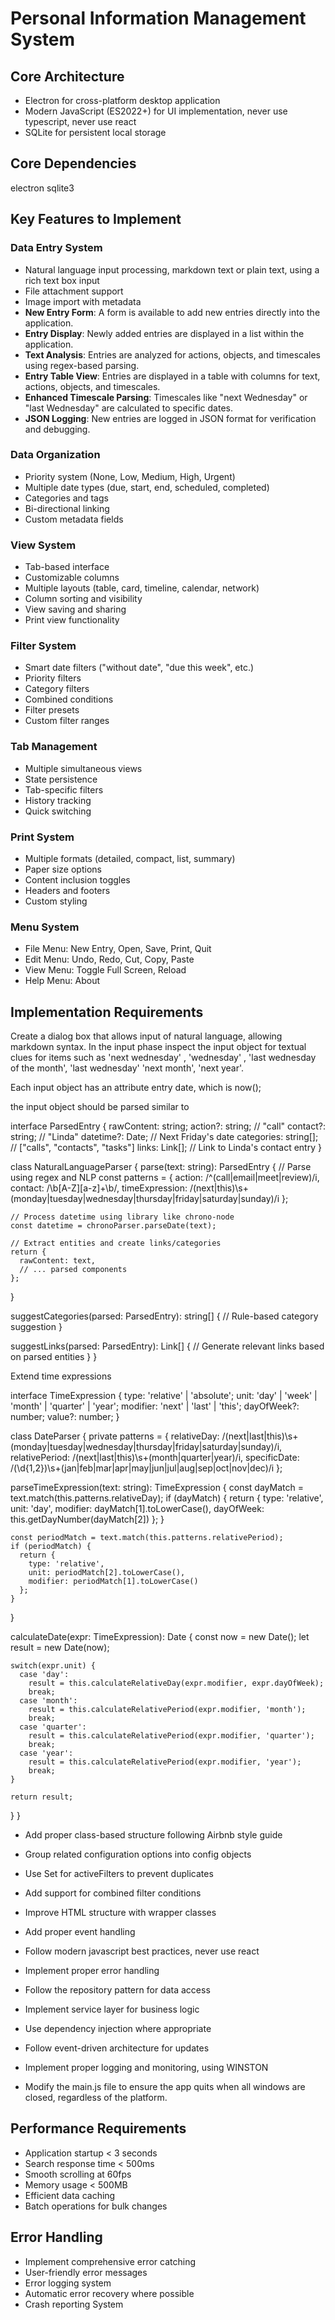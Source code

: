 # Personal Information Management System

## Core Architecture

- Electron for cross-platform desktop application
- Modern JavaScript (ES2022+) for UI implementation, never use typescript, never use react
- SQLite for persistent local storage

## Core Dependencies

electron
sqlite3

## Key Features to Implement

### Data Entry System

- Natural language input processing, markdown text or plain text, using a rich text box input
- File attachment support
- Image import with metadata
- **New Entry Form**: A form is available to add new entries directly into the application.
- **Entry Display**: Newly added entries are displayed in a list within the application.
- **Text Analysis**: Entries are analyzed for actions, objects, and timescales using regex-based parsing.
- **Entry Table View**: Entries are displayed in a table with columns for text, actions, objects, and timescales.
- **Enhanced Timescale Parsing**: Timescales like "next Wednesday" or "last Wednesday" are calculated to specific dates.
- **JSON Logging**: New entries are logged in JSON format for verification and debugging.

### Data Organization

- Priority system (None, Low, Medium, High, Urgent)
- Multiple date types (due, start, end, scheduled, completed)
- Categories and tags
- Bi-directional linking
- Custom metadata fields

### View System

- Tab-based interface
- Customizable columns
- Multiple layouts (table, card, timeline, calendar, network)
- Column sorting and visibility
- View saving and sharing
- Print view functionality

### Filter System

- Smart date filters ("without date", "due this week", etc.)
- Priority filters
- Category filters
- Combined conditions
- Filter presets
- Custom filter ranges

### Tab Management

- Multiple simultaneous views
- State persistence
- Tab-specific filters
- History tracking
- Quick switching

### Print System

- Multiple formats (detailed, compact, list, summary)
- Paper size options
- Content inclusion toggles
- Headers and footers
- Custom styling

### Menu System

- File Menu: New Entry, Open, Save, Print, Quit
- Edit Menu: Undo, Redo, Cut, Copy, Paste
- View Menu: Toggle Full Screen, Reload
- Help Menu: About

## Implementation Requirements

Create a dialog box that allows input of natural language, allowing markdown syntax.  In the input phase inspect the input object for textual clues for items such as 'next wednesday' , 'wednesday' , 'last wednesday of the month', 'last wednesday' 'next month', 'next year'.

Each input object has an attribute entry date, which is now();

the input object should be parsed similar to

interface ParsedEntry {
  rawContent: string;
  action?: string;       // "call"
  contact?: string;      // "Linda"
  datetime?: Date;       // Next Friday's date
  categories: string[];  // ["calls", "contacts", "tasks"]
  links: Link[];        // Link to Linda's contact entry
}

class NaturalLanguageParser {
  parse(text: string): ParsedEntry {
    // Parse using regex and NLP
    const patterns = {
      action: /^(call|email|meet|review)/i,
      contact: /\b[A-Z][a-z]+\b/,
      timeExpression: /(next|this)\s+(monday|tuesday|wednesday|thursday|friday|saturday|sunday)/i
    };

    // Process datetime using library like chrono-node
    const datetime = chronoParser.parseDate(text);
    
    // Extract entities and create links/categories
    return {
      rawContent: text,
      // ... parsed components
    };
  }

  suggestCategories(parsed: ParsedEntry): string[] {
    // Rule-based category suggestion
  }

  suggestLinks(parsed: ParsedEntry): Link[] {
    // Generate relevant links based on parsed entities
  }
}

Extend time expressions

interface TimeExpression {
  type: 'relative' | 'absolute';
  unit: 'day' | 'week' | 'month' | 'quarter' | 'year';
  modifier: 'next' | 'last' | 'this';
  dayOfWeek?: number;
  value?: number;
}

class DateParser {
  private patterns = {
    relativeDay: /(next|last|this)\s+(monday|tuesday|wednesday|thursday|friday|saturday|sunday)/i,
    relativePeriod: /(next|last|this)\s+(month|quarter|year)/i,
    specificDate: /(\d{1,2})\s+(jan|feb|mar|apr|may|jun|jul|aug|sep|oct|nov|dec)/i
  };

  parseTimeExpression(text: string): TimeExpression {
    const dayMatch = text.match(this.patterns.relativeDay);
    if (dayMatch) {
      return {
        type: 'relative',
        unit: 'day',
        modifier: dayMatch[1].toLowerCase(),
        dayOfWeek: this.getDayNumber(dayMatch[2])
      };
    }

    const periodMatch = text.match(this.patterns.relativePeriod);
    if (periodMatch) {
      return {
        type: 'relative',
        unit: periodMatch[2].toLowerCase(),
        modifier: periodMatch[1].toLowerCase()
      };
    }
  }

  calculateDate(expr: TimeExpression): Date {
    const now = new Date();
    let result = new Date(now);

    switch(expr.unit) {
      case 'day':
        result = this.calculateRelativeDay(expr.modifier, expr.dayOfWeek);
        break;
      case 'month':
        result = this.calculateRelativePeriod(expr.modifier, 'month');
        break;
      case 'quarter':
        result = this.calculateRelativePeriod(expr.modifier, 'quarter');
        break;
      case 'year':
        result = this.calculateRelativePeriod(expr.modifier, 'year');
        break;
    }

    return result;
  }
}

- Add proper class-based structure following Airbnb style guide
- Group related configuration options into config objects
- Use Set for activeFilters to prevent duplicates
- Add support for combined filter conditions
- Improve HTML structure with wrapper classes
- Add proper event handling

- Follow modern javascript best practices, never use react
- Implement proper error handling
- Follow the repository pattern for data access
- Implement service layer for business logic
- Use dependency injection where appropriate
- Follow event-driven architecture for updates
- Implement proper logging and monitoring, using WINSTON

- Modify the main.js file to ensure the app quits when all windows are closed, regardless of the platform.

## Performance Requirements

- Application startup < 3 seconds
- Search response time < 500ms
- Smooth scrolling at 60fps
- Memory usage < 500MB
- Efficient data caching
- Batch operations for bulk changes

## Error Handling

- Implement comprehensive error catching
- User-friendly error messages
- Error logging system
- Automatic error recovery where possible
- Crash reporting System

